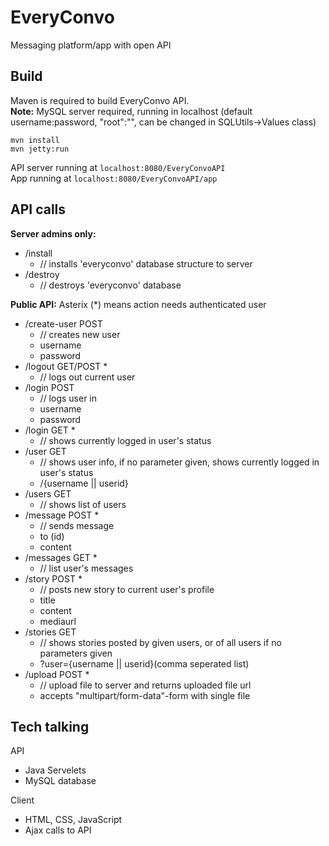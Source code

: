 EveryConvo
==========

Messaging platform/app with open API

Build
-----
Maven is required to build EveryConvo API.  
**Note:** MySQL server required, running in localhost (default username:password, "root":"", can be changed in SQLUtils->Values class)
```
mvn install
mvn jetty:run
```
API server running at `localhost:8080/EveryConvoAPI`  
App running at `localhost:8080/EveryConvoAPI/app`  

API calls
---------
**Server admins only:**
- /install
  - // installs 'everyconvo' database structure to server
- /destroy
  - // destroys 'everyconvo' database

**Public API:**
Asterix (*) means action needs authenticated user
- /create-user POST
  - // creates new user
  - username
  - password
- /logout GET/POST *
  - // logs out current user
- /login POST
  - // logs user in
  - username
  - password
- /login GET *
  - // shows currently logged in user's status
- /user GET
  - // shows user info, if no parameter given, shows currently logged in user's status
  - /{username || userid}
- /users GET
  - // shows list of users
- /message POST *
  - // sends message
  - to (id)
  - content
- /messages GET *
  - // list user's messages
- /story POST *
  - // posts new story to current user's profile
  - title
  - content
  - mediaurl
- /stories GET
  - // shows stories posted by given users, or of all users if no parameters given
  - ?user={username || userid}(comma seperated list)
- /upload POST *
  - // upload file to server and returns uploaded file url
  - accepts "multipart/form-data"-form with single file

Tech talking
------------
API
- Java Servelets
- MySQL database

Client
- HTML, CSS, JavaScript
- Ajax calls to API
